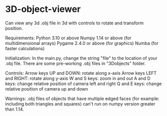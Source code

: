 # 3D-object-viewer
Can view any 3d .obj file in 3d with controls to rotate and transform position.

Requirements:
  Python 3.10 or above
  Numpy 1.14 or above (for multidimensional arrays)
  Pygame 2.4.0 or above (for graphics)
  Numba (for faster calculations)

Initialization:
  In the main.py, change the string "file" to the location of your .obj file.
  There are some pre-working .obj files in "3Dobjects" folder.

Controls:
Arrow keys UP and DOWN: rotate along x-axis
Arrow keys LEFT and RIGHT: rotate along y-axis
W and S keys: zoom in and out
A and D keys: change relative position of camera left and right
Q and E keys: change relative position of camera up and down

Warnings:
.obj files of objects that have multiple edged faces (for example: including both triangles and squares) can't run on numpy version greater than 1.14. 

